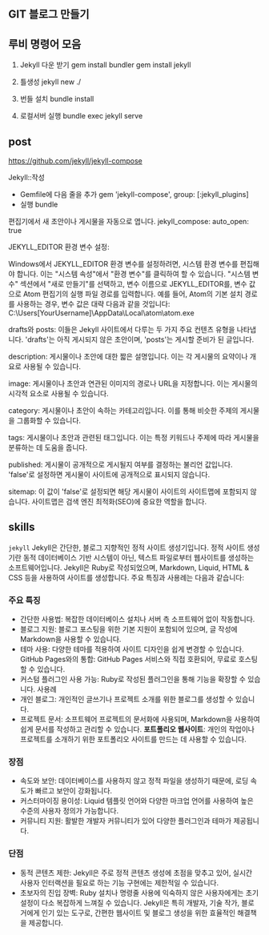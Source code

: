 ## GIT 블로그 만들기

## 루비 명령어 모음
1. Jekyll 다운 받기
gem install bundler 
gem install jekyll

2. 틀생성
jekyll new ./

3. 번들 설치
bundle install

4. 로컬서버 실행
bundle exec jekyll serve 

## post
https://github.com/jekyll/jekyll-compose

Jekyll::작성

- Gemfile에 다음 줄을 추가
gem 'jekyll-compose', group: [:jekyll_plugins]
- 실행
bundle


편집기에서 새 초안이나 게시물을 자동으로 엽니다.
  jekyll_compose:
    auto_open: true

JEKYLL_EDITOR 환경 변수 설정:

Windows에서 JEKYLL_EDITOR 환경 변수를 설정하려면, 시스템 환경 변수를 편집해야 합니다. 이는 "시스템 속성"에서 "환경 변수"를 클릭하여 할 수 있습니다.
"시스템 변수" 섹션에서 "새로 만들기"를 선택하고, 변수 이름으로 JEKYLL_EDITOR를, 변수 값으로 Atom 편집기의 실행 파일 경로를 입력합니다.
예를 들어, Atom의 기본 설치 경로를 사용하는 경우, 변수 값은 대략 다음과 같을 것입니다: C:\Users\[YourUsername]\AppData\Local\atom\atom.exe


drafts와 posts: 이들은 Jekyll 사이트에서 다루는 두 가지 주요 컨텐츠 유형을 나타냅니다. 'drafts'는 아직 게시되지 않은 초안이며, 'posts'는 게시할 준비가 된 글입니다.

description: 게시물이나 초안에 대한 짧은 설명입니다. 이는 각 게시물의 요약이나 개요로 사용될 수 있습니다.

image: 게시물이나 초안과 연관된 이미지의 경로나 URL을 지정합니다. 이는 게시물의 시각적 요소로 사용될 수 있습니다.

category: 게시물이나 초안이 속하는 카테고리입니다. 이를 통해 비슷한 주제의 게시물을 그룹화할 수 있습니다.

tags: 게시물이나 초안과 관련된 태그입니다. 이는 특정 키워드나 주제에 따라 게시물을 분류하는 데 도움을 줍니다.

published: 게시물이 공개적으로 게시될지 여부를 결정하는 불리언 값입니다. 'false'로 설정하면 게시물이 사이트에 공개적으로 표시되지 않습니다.

sitemap: 이 값이 'false'로 설정되면 해당 게시물이 사이트의 사이트맵에 포함되지 않습니다. 사이트맵은 검색 엔진 최적화(SEO)에 중요한 역할을 합니다.


## skills

`jekyll`
Jekyll은 간단한, 블로그 지향적인 정적 사이트 생성기입니다. 정적 사이트 생성기란 동적 데이터베이스 기반 시스템이 아닌, 텍스트 파일로부터 웹사이트를 생성하는 소프트웨어입니다. Jekyll은 Ruby로 작성되었으며, Markdown, Liquid, HTML & CSS 등을 사용하여 사이트를 생성합니다. 주요 특징과 사용례는 다음과 같습니다:

### 주요 특징
- 간단한 사용법: 복잡한 데이터베이스 설치나 서버 측 소프트웨어 없이 작동합니다.
- 블로그 지원: 블로그 포스팅을 위한 기본 지원이 포함되어 있으며, 글 작성에 Markdown을 사용할 수 있습니다.
- 테마 사용: 다양한 테마를 적용하여 사이트 디자인을 쉽게 변경할 수 있습니다.
GitHub Pages와의 통합: GitHub Pages 서비스와 직접 호환되어, 무료로 호스팅할 수 있습니다.
- 커스텀 플러그인 사용 가능: Ruby로 작성된 플러그인을 통해 기능을 확장할 수 있습니다.
사용례
- 개인 블로그: 개인적인 글쓰기나 프로젝트 소개를 위한 블로그를 생성할 수 있습니다.
- 프로젝트 문서: 소프트웨어 프로젝트의 문서화에 사용되며, Markdown을 사용하여 쉽게 문서를 작성하고 관리할 수 있습니다.
**포트폴리오 웹사이트**: 개인의 작업이나 프로젝트를 소개하기 위한 포트폴리오 사이트를 만드는 데 사용할 수 있습니다.

### 장점
- 속도와 보안: 데이터베이스를 사용하지 않고 정적 파일을 생성하기 때문에, 로딩 속도가 빠르고 보안이 강화됩니다.
- 커스터마이징 용이성: Liquid 템플릿 언어와 다양한 마크업 언어를 사용하여 높은 수준의 사용자 정의가 가능합니다.
- 커뮤니티 지원: 활발한 개발자 커뮤니티가 있어 다양한 플러그인과 테마가 제공됩니다.
### 단점
- 동적 콘텐츠 제한: Jekyll은 주로 정적 콘텐츠 생성에 초점을 맞추고 있어, 실시간 사용자 인터랙션을 필요로 하는 기능 구현에는 제한적일 수 있습니다.
- 초보자의 진입 장벽: Ruby 설치나 명령줄 사용에 익숙하지 않은 사용자에게는 초기 설정이 다소 복잡하게 느껴질 수 있습니다.
Jekyll은 특히 개발자, 기술 작가, 블로거에게 인기 있는 도구로, 간편한 웹사이트 및 블로그 생성을 위한 효율적인 해결책을 제공합니다.


